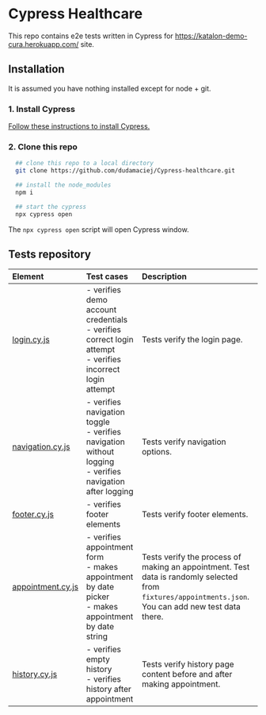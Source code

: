 
# Cypress Healthcare

This repo contains e2e tests written in Cypress for https://katalon-demo-cura.herokuapp.com/ site.

## Installation

It is assumed you have nothing installed except for node + git.

### 1. Install Cypress
[Follow these instructions to install Cypress.](https://on.cypress.io/installing-cypress)

### 2. Clone this repo
  ```bash
    ## clone this repo to a local directory
    git clone https://github.com/dudamaciej/Cypress-healthcare.git

    ## install the node_modules
    npm i

    ## start the cypress
    npx cypress open
  ```
  The `npx cypress open` script will open Cypress window.

## Tests repository

Element | Test cases | Description
| :- | :- | :-
[login.cy.js](https://github.com/dudamaciej/Cypress-healthcare/blob/master/cypress/e2e/login.cy.js)  | - verifies demo account credentials </br>- verifies correct login attempt </br>- verifies incorrect login attempt  | Tests verify the login page. 
[navigation.cy.js](https://github.com/dudamaciej/Cypress-healthcare/blob/master/cypress/e2e/navigation.cy.js)  | - verifies navigation toggle</br>- verifies navigation without logging </br>- verifies navigation after logging | Tests verify navigation options.
[footer.cy.js](https://github.com/dudamaciej/Cypress-healthcare/blob/master/cypress/e2e/footer.cy.js)  | - verifies footer elements |Tests verify footer elements. 
[appointment.cy.js](https://github.com/dudamaciej/Cypress-healthcare/blob/master/cypress/e2e/appointment.cy.js)  | - verifies appointment form </br>- makes appointment by date picker </br>- makes appointment by date string | Tests verify the process of making an appointment. Test data is randomly selected from `fixtures/appointments.json`. You can add new test data there. 
[history.cy.js](https://github.com/dudamaciej/Cypress-healthcare/blob/master/cypress/e2e/history.cy.js) |  - verifies empty history </br>- verifies history after appointment | Tests verify history page content before and after making appointment.
